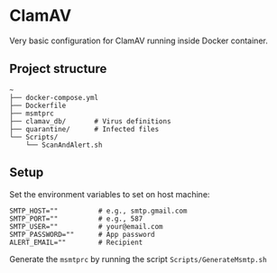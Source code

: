 # ClamAV

Very basic configuration for ClamAV running inside Docker container.

## Project structure

```
~
├── docker-compose.yml
├── Dockerfile
├── msmtprc
├── clamav_db/       # Virus definitions
├── quarantine/      # Infected files
└── Scripts/
    └── ScanAndAlert.sh
```

## Setup

Set the environment variables to set on host machine:

```shell
SMTP_HOST=""          # e.g., smtp.gmail.com
SMTP_PORT=""          # e.g., 587
SMTP_USER=""          # your@email.com
SMTP_PASSWORD=""      # App password
ALERT_EMAIL=""        # Recipient
```

Generate the `msmtprc` by running the script `Scripts/GenerateMsmtp.sh`

